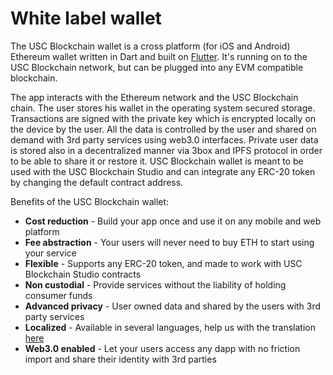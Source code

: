 # White label wallet

The USC Blockchain wallet is a cross platform \(for iOS and Android\) Ethereum wallet written in Dart and built on [Flutter](http://https//flutter.dev/). It's running on to the USC Blockchain network, but can be plugged into any EVM compatible blockchain.

The app interacts with the Ethereum network and the USC Blockchain chain. The user stores his wallet in the operating system secured storage. Transactions are signed with the private key which is encrypted locally on the device by the user. All the data is controlled by the user and shared on demand with 3rd party services using web3.0 interfaces. Private user data is stored also in a decentralized manner via 3box and IPFS protocol in order to be able to share it or restore it. USC Blockchain wallet is meant to be used with the USC Blockchain Studio and can integrate any ERC-20 token by changing the default contract address.

Benefits of the USC Blockchain wallet:

* **Cost reduction** - Build your app once and use it on any  mobile and web platform
* **Fee abstraction** - Your users will never need to buy ETH to start using your service
* **Flexible** - Supports any ERC-20 token, and made to work with USC Blockchain Studio contracts 
* **Non custodial** - Provide services without the liability of holding consumer funds
* **Advanced privacy**  -  User owned data and shared by the users with 3rd party services
* **Localized** - Available in several languages, help us with the translation [here](https://lokalise.co/public/783082135d36f14996c804.53212944/)
* **Web3.0 enabled** - Let your users access any dapp with no friction import and share their identity with 3rd parties

